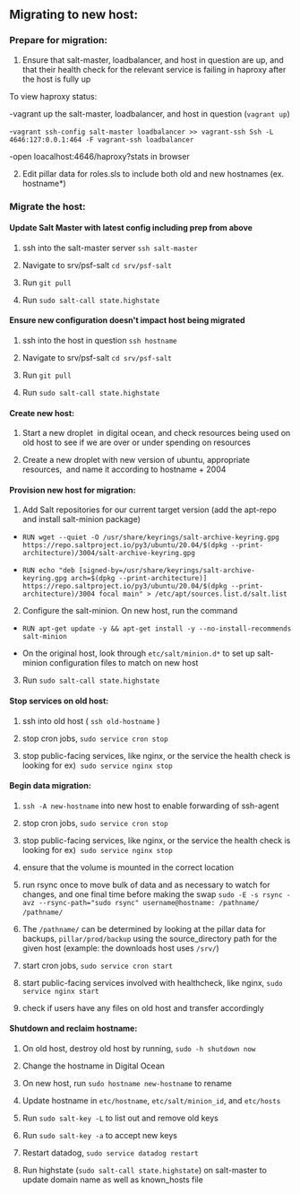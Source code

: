 Migrating to new host:
----------------------

### Prepare for migration:  

1.  Ensure that salt-master, loadbalancer, and host in question are up, and that their health check for the relevant service is failing in haproxy after the host is fully up

To view haproxy status: 

-vagrant up the salt-master, loadbalancer, and host in question (`vagrant up`)

-`vagrant ssh-config salt-master loadbalancer >> vagrant-ssh Ssh -L 4646:127:0.0.1:464 -F vagrant-ssh loadbalancer`

-open loacalhost:4646/haproxy?stats in browser

2.  Edit pillar data for roles.sls to include both old and new hostnames (ex. hostname*)

### Migrate the host:

#### Update Salt Master with latest config including prep from above

1.  ssh into the salt-master server `ssh salt-master`

2.  Navigate to srv/psf-salt `cd srv/psf-salt`

3.  Run `git pull`

4.  Run `sudo salt-call state.highstate`

#### Ensure new configuration doesn't impact host being migrated

1.  ssh into the host in question `ssh hostname`

2.  Navigate to srv/psf-salt `cd srv/psf-salt`

3.  Run `git pull`

4.  Run `sudo salt-call state.highstate`

#### Create new host:

1.  Start a new droplet  in digital ocean, and check resources being used on old host to see if we are over or under spending on resources 

2.  Create a new droplet with new version of ubuntu, appropriate resources,  and name it according to hostname + 2004

#### Provision new host for migration:

1.  Add Salt repositories for our current target version (add the apt-repo and install salt-minion package)

-  `RUN wget --quiet -O /usr/share/keyrings/salt-archive-keyring.gpg https://repo.saltproject.io/py3/ubuntu/20.04/$(dpkg --print-architecture)/3004/salt-archive-keyring.gpg`

-  `RUN echo "deb [signed-by=/usr/share/keyrings/salt-archive-keyring.gpg arch=$(dpkg --print-architecture)] https://repo.saltproject.io/py3/ubuntu/20.04/$(dpkg --print-architecture)/3004 focal main" > /etc/apt/sources.list.d/salt.list`

2.  Configure the salt-minion. On new host, run the command

- `RUN apt-get update -y && apt-get install -y --no-install-recommends salt-minion`

- On the original host, look through `etc/salt/minion.d*` to set up salt-minion configuration files to match on new host 

3.  Run `sudo salt-call state.highstate`

#### Stop services on old host:

1.  ssh into old host ( `ssh old-hostname` )

2.  stop cron jobs, `sudo service cron stop`

3.  stop public-facing services, like nginx, or the service the health check is looking for ex)  `sudo service nginx stop`

#### Begin data migration:

1.  `ssh -A new-hostname` into new host to enable forwarding of ssh-agent

2.  stop cron jobs, `sudo service cron stop`

3.  stop public-facing services, like nginx, or the service the health check is looking for ex)  `sudo service nginx stop`

4.  ensure that the volume is mounted in the correct location 

5.  run rsync once to move bulk of data and as necessary to watch for changes, and one final time before making the swap `sudo -E -s rsync -avz --rsync-path="sudo rsync" username@hostname: /pathname/ /pathname/` 

1.  The `/pathname/` can be determined by looking at the pillar data for backups, `pillar/prod/backup` using the source_directory path for the given host (example: the downloads host uses `/srv/`)

1.  start cron jobs, `sudo service cron start`

2.  start public-facing services involved with healthcheck, like nginx, `sudo service nginx start`

3.  check if users have any files on old host and transfer accordingly

#### Shutdown and reclaim hostname:

1.  On old host, destroy old host by running, `sudo -h shutdown now`

2.  Change the hostname in Digital Ocean 

3.  On new host, run `sudo hostname new-hostname` to rename

4.  Update hostname in `etc/hostname`,  `etc/salt/minion_id`, and `etc/hosts`

5.  Run `sudo salt-key -L` to list out and remove old keys 

6.  Run `sudo salt-key -a` to accept new keys

7.  Restart datadog, `sudo service datadog restart` 

8.  Run highstate (`sudo salt-call state.highstate`) on salt-master to update domain name as well as known_hosts file
